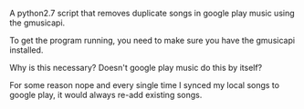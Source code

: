 A python2.7 script that removes duplicate songs in google play music using the gmusicapi.

To get the program running, you need to make sure you have the gmusicapi installed.

Why is this necessary? Doesn't google play music do this by itself?

For some reason nope and every single time I synced my local songs to google play, it would always re-add existing songs.
